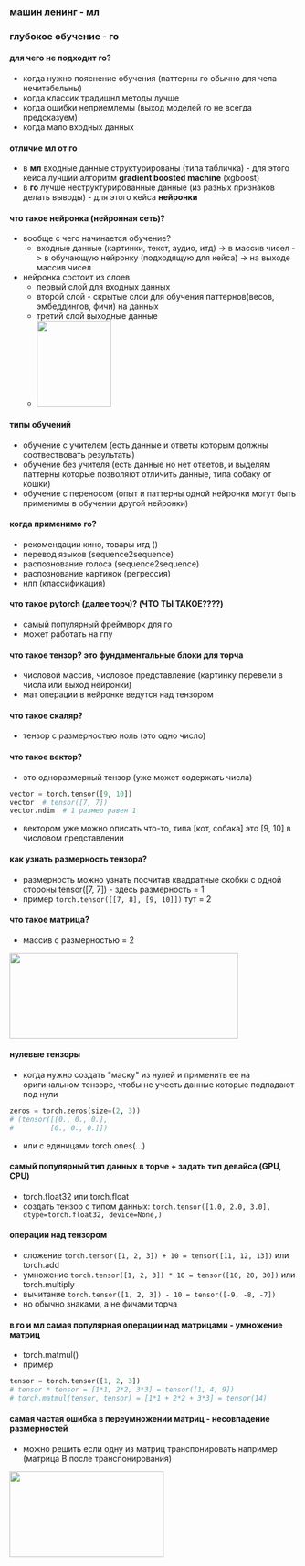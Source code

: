 ### машин ленинг - мл
### глубокое обучение - го

#### для чего не подходит го?
- когда нужно пояснение обучения (паттерны го обычно для чела нечитабельны)
- когда классик традишнл методы лучше
- когда ошибки неприемлемы (выход моделей го не всегда предсказуем)
- когда мало входных данных

#### отличие мл от го
- в **мл** входные данные структурированы (типа табличка) - для этого кейса лучший алгоритм **gradient boosted machine** (xgboost)
- в **го** лучше неструктурированные данные (из разных признаков делать выводы) - для этого кейса **нейронки**


#### что такое нейронка (нейронная сеть)?
- вообще с чего начинается обучение?
  - входные данные (картинки, текст, аудио, итд) -> в массив чисел -> в обучающую нейронку (подходящую для кейса) -> на выходе массив чисел
- нейронка состоит из слоев
  - первый слой для входных данных
  - второй слой - скрытые слои для обучения паттернов(весов, эмбеддингов, фичи) на данных
  - третий слой выходные данные
  - <img src="https://upload.wikimedia.org/wikipedia/commons/thumb/4/46/Colored_neural_network.svg/250px-Colored_neural_network.svg.png" width="130" height="150">

#### типы обучений
- обучение с учителем (есть данные и ответы которым должны соотвествовать результаты)
- обучение без учителя (есть данные но нет ответов, и выделям паттерны которые позволяют отличить данные, типа собаку от кошки)
- обучение с переносом (опыт и паттерны одной нейронки могут быть применимы в обучении другой нейронки)

#### когда применимо го?
- рекомендации кино, товары итд ()
- перевод языков (sequence2sequence)
- распознование голоса (sequence2sequence)
- распознование картинок (регрессия)
- нлп (классификация)

#### что такое pytorch (далее торч)? (ЧТО ТЫ ТАКОЕ????)
- самый популярный фреймворк для го
- может работать на гпу

#### что такое тензор? это фундаментальные блоки для торча
- числовой массив, числовое представление (картинку перевели в числа или выход нейронки)
- мат операции в нейронке ведутся над тензором

#### что такое скаляр?
- тензор с размерностью ноль (это одно число)

#### что такое вектор?
- это одноразмерный тензор (уже может содержать числа)
```python 
vector = torch.tensor([9, 10])
vector  # tensor([7, 7])
vector.ndim  # 1 размер равен 1
```
- вектором уже можно описать что-то, типа [кот, собака] это [9, 10] в числовом представлении 
#### как узнать размерность тензора?
- размерность можно узнать посчитав квадратные скобки с одной стороны tensor([7, 7]) - здесь размерность = 1
- пример ```torch.tensor([[7, 8], [9, 10]])``` тут = 2

#### что такое матрица?
- массив с размерностью = 2

<img src="https://forum.huawei.com/enterprise/en/data/attachment/forum/202211/07/191941v6w0x9ljxjljrifb.png" width="400" height="150">

#### нулевые тензоры
- когда нужно создать "маску" из нулей и применить ее на оригинальном тензоре, чтобы не учесть данные которые подпадают под нули
```python
zeros = torch.zeros(size=(2, 3))
# (tensor([[0., 0., 0.],
#         [0., 0., 0.]])
```
- или с единицами torch.ones(...)

#### самый популярный тип данных в торче + задать тип девайса (GPU, CPU)
- torch.float32 или torch.float
- создать тензор с типом данных: ```torch.tensor([1.0, 2.0, 3.0], dtype=torch.float32, device=None,)```

#### операции над тензором
- сложение ```torch.tensor([1, 2, 3]) + 10 = tensor([11, 12, 13])``` или torch.add
- умножение ```torch.tensor([1, 2, 3]) * 10 = tensor([10, 20, 30])``` или torch.multiply
- вычитание ```torch.tensor([1, 2, 3]) - 10 = tensor([-9, -8, -7])```
- но обычно знаками, а не фичами торча

#### в го и мл самая популярная операции над матрицами - умножение матриц
- torch.matmul()
- пример
```python
tensor = torch.tensor([1, 2, 3])
# tensor * tensor = [1*1, 2*2, 3*3] = tensor([1, 4, 9])
# torch.matmul(tensor, tensor) = [1*1 + 2*2 + 3*3] = tensor(14)
```

#### самая частая ошибка в переумножении матриц - несовпадение размерностей
- можно решить если одну из матриц транспонировать например (матрица В после транспонирования)
<img src="https://devpractice.ru/wp-content/uploads/2019/04/linal-lesson3-pic23.png" width="270" height="150">

####
####